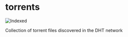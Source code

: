 torrents 
========
![Indexed](https://img.shields.io/badge/indexed-77803-blue)

Collection of torrent files discovered in the DHT network
